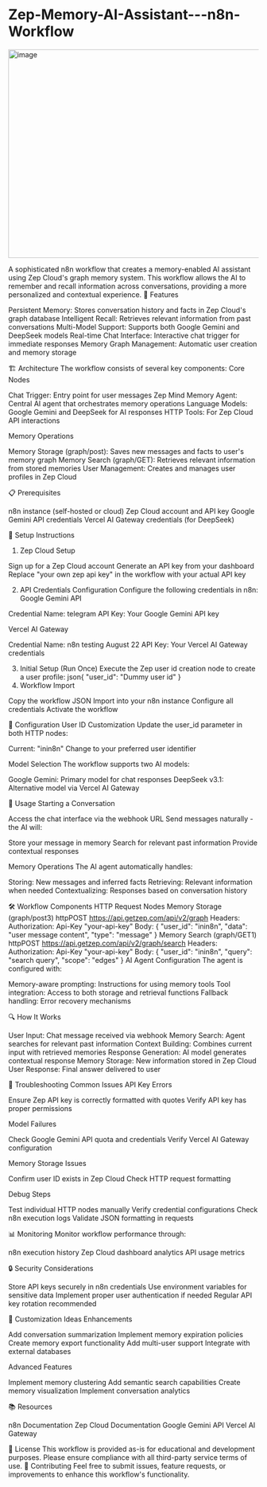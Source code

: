 # Zep-Memory-AI-Assistant---n8n-Workflow

  <img width="695" height="419" alt="image" src="https://github.com/user-attachments/assets/9eb3d3f3-48ab-422e-a185-e46595dd60d4" />


A sophisticated n8n workflow that creates a memory-enabled AI assistant using Zep Cloud's graph memory system. This workflow allows the AI to remember and recall information across conversations, providing a more personalized and contextual experience.
🌟 Features

Persistent Memory: Stores conversation history and facts in Zep Cloud's graph database
Intelligent Recall: Retrieves relevant information from past conversations
Multi-Model Support: Supports both Google Gemini and DeepSeek models
Real-time Chat Interface: Interactive chat trigger for immediate responses
Memory Graph Management: Automatic user creation and memory storage

🏗️ Architecture
The workflow consists of several key components:
Core Nodes

Chat Trigger: Entry point for user messages
Zep Mind Memory Agent: Central AI agent that orchestrates memory operations
Language Models: Google Gemini and DeepSeek for AI responses
HTTP Tools: For Zep Cloud API interactions

Memory Operations

Memory Storage (graph/post): Saves new messages and facts to user's memory graph
Memory Search (graph/GET): Retrieves relevant information from stored memories
User Management: Creates and manages user profiles in Zep Cloud

📋 Prerequisites

n8n instance (self-hosted or cloud)
Zep Cloud account and API key
Google Gemini API credentials
Vercel AI Gateway credentials (for DeepSeek)

🚀 Setup Instructions
1. Zep Cloud Setup

Sign up for a Zep Cloud account
Generate an API key from your dashboard
Replace "your own zep api key" in the workflow with your actual API key

2. API Credentials Configuration
Configure the following credentials in n8n:
Google Gemini API

Credential Name: telegram
API Key: Your Google Gemini API key

Vercel AI Gateway

Credential Name: n8n testing August 22
API Key: Your Vercel AI Gateway credentials

3. Initial Setup (Run Once)
Execute the Zep user id creation node to create a user profile:
json{
  "user_id": "Dummy user id"
}
4. Workflow Import

Copy the workflow JSON
Import into your n8n instance
Configure all credentials
Activate the workflow

🔧 Configuration
User ID Customization
Update the user_id parameter in both HTTP nodes:

Current: "inin8n"
Change to your preferred user identifier

Model Selection
The workflow supports two AI models:

Google Gemini: Primary model for chat responses
DeepSeek v3.1: Alternative model via Vercel AI Gateway

💬 Usage
Starting a Conversation

Access the chat interface via the webhook URL
Send messages naturally - the AI will:

Store your message in memory
Search for relevant past information
Provide contextual responses



Memory Operations
The AI agent automatically handles:

Storing: New messages and inferred facts
Retrieving: Relevant information when needed
Contextualizing: Responses based on conversation history

🛠️ Workflow Components
HTTP Request Nodes
Memory Storage (graph/post3)
httpPOST https://api.getzep.com/api/v2/graph
Headers: Authorization: Api-Key "your-api-key"
Body: {
  "user_id": "inin8n",
  "data": "user message content",
  "type": "message"
}
Memory Search (graph/GET1)
httpPOST https://api.getzep.com/api/v2/graph/search
Headers: Authorization: Api-Key "your-api-key"
Body: {
  "user_id": "inin8n",
  "query": "search query",
  "scope": "edges"
}
AI Agent Configuration
The agent is configured with:

Memory-aware prompting: Instructions for using memory tools
Tool integration: Access to both storage and retrieval functions
Fallback handling: Error recovery mechanisms

🔍 How It Works

User Input: Chat message received via webhook
Memory Search: Agent searches for relevant past information
Context Building: Combines current input with retrieved memories
Response Generation: AI model generates contextual response
Memory Storage: New information stored in Zep Cloud
User Response: Final answer delivered to user

🚨 Troubleshooting
Common Issues
API Key Errors

Ensure Zep API key is correctly formatted with quotes
Verify API key has proper permissions

Model Failures

Check Google Gemini API quota and credentials
Verify Vercel AI Gateway configuration

Memory Storage Issues

Confirm user ID exists in Zep Cloud
Check HTTP request formatting

Debug Steps

Test individual HTTP nodes manually
Verify credential configurations
Check n8n execution logs
Validate JSON formatting in requests

📊 Monitoring
Monitor workflow performance through:

n8n execution history
Zep Cloud dashboard analytics
API usage metrics

🔒 Security Considerations

Store API keys securely in n8n credentials
Use environment variables for sensitive data
Implement proper user authentication if needed
Regular API key rotation recommended

🚀 Customization Ideas
Enhancements

Add conversation summarization
Implement memory expiration policies
Create memory export functionality
Add multi-user support
Integrate with external databases

Advanced Features

Implement memory clustering
Add semantic search capabilities
Create memory visualization
Implement conversation analytics

📚 Resources

n8n Documentation
Zep Cloud Documentation
Google Gemini API
Vercel AI Gateway

📄 License
This workflow is provided as-is for educational and development purposes. Please ensure compliance with all third-party service terms of use.
🤝 Contributing
Feel free to submit issues, feature requests, or improvements to enhance this workflow's functionality.
